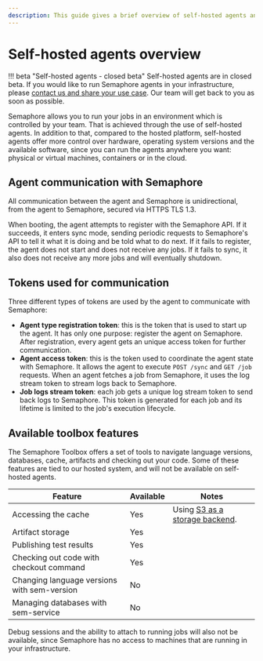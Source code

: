```yaml
---
description: This guide gives a brief overview of self-hosted agents and how they work.
---
```


# Self-hosted agents overview
!!! beta "Self-hosted agents - closed beta"
    Self-hosted agents are in closed beta. If you would like to run Semaphore agents in your infrastructure, please [contact us and share your use case](https://semaphoreci.com/contact). Our team will get back to you as soon as possible.

Semaphore allows you to run your jobs in an environment which is controlled by your team. That is achieved through the use of self-hosted agents. In addition to that, compared to the hosted platform, self-hosted agents offer more control over hardware, operating system versions and the available software, since you can run the agents anywhere you want: physical or virtual machines, containers or in the cloud.

## Agent communication with Semaphore

All communication between the agent and Semaphore is unidirectional, from the agent to Semaphore, secured via HTTPS TLS 1.3.

When booting, the agent attempts to register with the Semaphore API. If it succeeds, it enters sync mode, sending periodic requests to Semaphore's API to tell it what it is doing and be told what to do next. If it fails to register, the agent does not start and does not receive any jobs. If it fails to sync, it also does not receive any more jobs and will eventually shutdown.

## Tokens used for communication

Three different types of tokens are used by the agent to communicate with Semaphore:

- **Agent type registration token**: this is the token that is used to start up the agent. It has only one purpose: register the agent on Semaphore. After registration, every agent gets an unique access token for further communication.
- **Agent access token**: this is the token used to coordinate the agent state with Semaphore. It allows the agent to execute `POST /sync` and `GET /job` requests. When an agent fetches a job from Semaphore, it uses the log stream token to stream logs back to Semaphore.
- **Job logs stream token**: each job gets a unique log stream token to send back logs to Semaphore. This token is generated for each job and its lifetime is limited to the job's execution lifecycle.

## Available toolbox features

The Semaphore Toolbox offers a set of tools to navigate language versions, databases, cache, artifacts and checking out your code. Some of these features are tied to our hosted system, and will not be available on self-hosted agents.

| Feature                                     | Available | Notes                                           |
|---------------------------------------------|-----------|-------------------------------------------------|
| Accessing the cache                         | Yes       | Using [S3 as a storage backend][cache with s3]. |
| Artifact storage                            | Yes       |                                                 |
| Publishing test results                     | Yes       |                                                 |
| Checking out code with checkout command     | Yes       |                                                 |
| Changing language versions with sem-version | No        |                                                 |
| Managing databases with sem-service         | No        |                                                 |

Debug sessions and the ability to attach to running jobs will also not be available, since Semaphore has no access to machines that are running in your infrastructure.

[cache with s3]: ./set-up-caching-on-aws-s3.md
